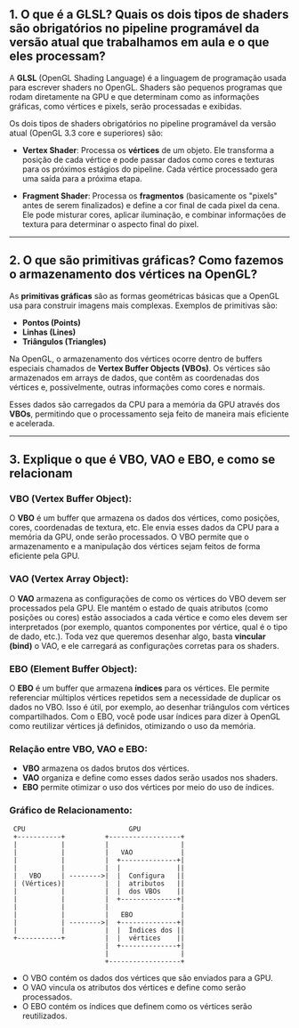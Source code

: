 ## 1. O que é a GLSL? Quais os dois tipos de shaders são obrigatórios no pipeline programável da versão atual que trabalhamos em aula e o que eles processam?

A **GLSL** (OpenGL Shading Language) é a linguagem de programação usada para escrever shaders no OpenGL. Shaders são pequenos programas que rodam diretamente na GPU e que determinam como as informações gráficas, como vértices e pixels, serão processadas e exibidas.

Os dois tipos de shaders obrigatórios no pipeline programável da versão atual (OpenGL 3.3 core e superiores) são:

- **Vertex Shader**: Processa os **vértices** de um objeto. Ele transforma a posição de cada vértice e pode passar dados como cores e texturas para os próximos estágios do pipeline. Cada vértice processado gera uma saída para a próxima etapa.

- **Fragment Shader**: Processa os **fragmentos** (basicamente os "pixels" antes de serem finalizados) e define a cor final de cada pixel da cena. Ele pode misturar cores, aplicar iluminação, e combinar informações de textura para determinar o aspecto final do pixel.

---

## 2. O que são primitivas gráficas? Como fazemos o armazenamento dos vértices na OpenGL?

As **primitivas gráficas** são as formas geométricas básicas que a OpenGL usa para construir imagens mais complexas. Exemplos de primitivas são:

- **Pontos (Points)**
- **Linhas (Lines)**
- **Triângulos (Triangles)**

Na OpenGL, o armazenamento dos vértices ocorre dentro de buffers especiais chamados de **Vertex Buffer Objects (VBOs)**. Os vértices são armazenados em arrays de dados, que contêm as coordenadas dos vértices e, possivelmente, outras informações como cores e normais.

Esses dados são carregados da CPU para a memória da GPU através dos **VBOs**, permitindo que o processamento seja feito de maneira mais eficiente e acelerada.

---

## 3. Explique o que é VBO, VAO e EBO, e como se relacionam

### VBO (Vertex Buffer Object):

O **VBO** é um buffer que armazena os dados dos vértices, como posições, cores, coordenadas de textura, etc. Ele envia esses dados da CPU para a memória da GPU, onde serão processados. O VBO permite que o armazenamento e a manipulação dos vértices sejam feitos de forma eficiente pela GPU.

### VAO (Vertex Array Object):

O **VAO** armazena as configurações de como os vértices do VBO devem ser processados pela GPU. Ele mantém o estado de quais atributos (como posições ou cores) estão associados a cada vértice e como eles devem ser interpretados (por exemplo, quantos componentes por vértice, qual é o tipo de dado, etc.). Toda vez que queremos desenhar algo, basta **vincular (bind)** o VAO, e ele carregará as configurações corretas para os shaders.

### EBO (Element Buffer Object):

O **EBO** é um buffer que armazena **índices** para os vértices. Ele permite referenciar múltiplos vértices repetidos sem a necessidade de duplicar os dados no VBO. Isso é útil, por exemplo, ao desenhar triângulos com vértices compartilhados. Com o EBO, você pode usar índices para dizer à OpenGL como reutilizar vértices já definidos, otimizando o uso da memória.

### Relação entre VBO, VAO e EBO:

- **VBO** armazena os dados brutos dos vértices.
- **VAO** organiza e define como esses dados serão usados nos shaders.
- **EBO** permite otimizar o uso dos vértices por meio do uso de índices.

### Gráfico de Relacionamento:

```plaintext
 CPU                          GPU
 +-----------+          +------------------+
 |           |          |                  |
 |           |          |   VAO            |
 |           |          |  +--------------+|
 |           |          |  |              ||
 |   VBO     | -------->|  |  Configura   ||
 | (Vértices)|          |  |  atributos   ||
 |           |          |  |  dos VBOs    ||
 |           |          |  +--------------+|
 |           |          |                  |
 |           |          |   EBO            |
 |           | -------->|  +--------------+|
 |           |          |  |  Índices dos ||
 +-----------+          |  |  vértices    ||
                        |  +--------------+|
                        |                  |
                        +------------------+
```

- O VBO contém os dados dos vértices que são enviados para a GPU.
- O VAO vincula os atributos dos vértices e define como serão processados.
- O EBO contém os índices que definem como os vértices serão reutilizados.
